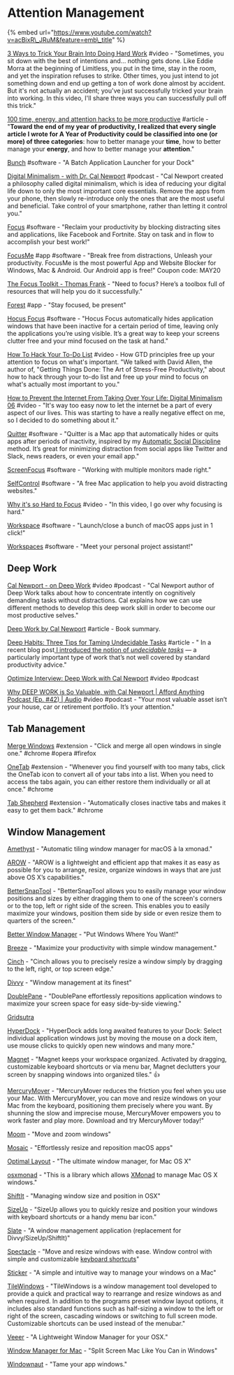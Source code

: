 # Attention Management

{% embed url="https://www.youtube.com/watch?v=acBixR\_JRuM&feature=emb\_title" %}

[3 Ways to Trick Your Brain Into Doing Hard Work](https://www.youtube.com/watch?v=o22pjf9obA0&t=328s) \#video - "Sometimes, you sit down with the best of intentions and... nothing gets done. Like Eddie Morra at the beginning of Limitless, you put in the time, stay in the room, and yet the inspiration refuses to strike. Other times, you just intend to jot something down and end up getting a ton of work done almost by accident. But it's not actually an accident; you've just successfully tricked your brain into working. In this video, I'll share three ways you can successfully pull off this trick."

[100 time, energy, and attention hacks to be more productive](https://alifeofproductivity.com/100-time-energy-attention-hacks-will-make-productive/) \#article - "**Toward the end of my year of productivity, I realized that every single article I wrote for A Year of Productivity could be classified into one \(or more\) of three categories**: how to better manage your **time**, how to better manage your **energy**, and how to better manage your **attention**."

[Bunch](https://brettterpstra.com/projects/bunch/) \#software - "A Batch Application Launcher for your Dock"

[Digital Minimalism - with Dr. Cal Newport](https://www.stitcher.com/podcast/paula-pant-and-j-money/money-103/e/58555559?refid=asa&autoplay=true) \#podcast - "Cal Newport created a philosophy called digital minimalism, which is idea of reducing your digital life down to only the most important core essentials. Remove the apps from your phone, then slowly re-introduce only the ones that are the most useful and beneficial. Take control of your smartphone, rather than letting it control you."

[Focus](https://heyfocus.com/) \#software - "Reclaim your productivity by blocking distracting sites and applications, like Facebook and Fortnite. Stay on task and in flow to accomplish your best work!"

[FocusMe](https://focusme.com/) \#app \#software - "Break free from distractions, Unleash your productivity. FocusMe is the most powerful App and Website Blocker for Windows, Mac & Android. Our Android app is free!" Coupon code: MAY20

[The Focus Toolkit - Thomas Frank](https://thomasjfrank.com/focus-toolkit/) - "Need to focus? Here’s a toolbox full of resources that will help you do it successfully."

[Forest](https://www.forestapp.cc/) \#app - "Stay focused, be present"

[Hocus Focus](http://hocusfoc.us/) \#software - "Hocus Focus automatically hides application windows that have been inactive for a certain period of time, leaving only the applications you’re using visible. It’s a great way to keep your screens clutter free and your mind focused on the task at hand."

[How To Hack Your To-Do List](https://www.youtube.com/watch?v=Xduzwk04l2E) \#video - How GTD principles free up your attention to focus on what's important. "We talked with David Allen, the author of, "Getting Things Done: The Art of Stress-Free Productivity," about how to hack through your to-do list and free up your mind to focus on what's actually most important to you."

[How to Prevent the Internet From Taking Over Your Life: Digital Minimalism 06](https://www.youtube.com/watch?v=jEps2fnwL-0&feature=youtu.be) \#video - "It's way too easy now to let the internet be a part of every aspect of our lives. This was starting to have a really negative effect on me, so I decided to do something about it."

[Quitter](https://marco.org/apps#quitter) \#software - "Quitter is a Mac app that automatically hides or quits apps after periods of inactivity, inspired by my [Automatic Social Discipline](https://marco.org/2015/10/30/automatic-social-discipline) method. It’s great for minimizing distraction from social apps like Twitter and Slack, news readers, or even your email app."

[ScreenFocus](https://www.apptorium.com/screenfocus) \#software - "Working with multiple monitors made right."

[SelfControl](https://selfcontrolapp.com/) \#software - "A free Mac application to help you avoid distracting websites."

[Why it's so Hard to Focus](https://www.youtube.com/watch?v=XT46R7Ii4zY) \#video - "In this video, I go over why focusing is hard."

[Workspace](https://workspaceproapp.com/) \#software - "Launch/close a bunch of macOS apps just in 1 click!"

[Workspaces](https://www.apptorium.com/workspaces) \#software - "Meet your personal project assistant!"

## Deep Work

[Cal Newport - on Deep Work](https://www.youtube.com/watch?v=V4gFLCKEQvU&feature=youtu.be) \#video \#podcast - "Cal Newport author of Deep Work talks about how to concentrate intently on cognitively demanding tasks without distractions. Cal explains how we can use different methods to develop this deep work skill in order to become our most productive selves."

[Deep Work by Cal Newport](https://www.samuelthomasdavies.com/book-summaries/business/deep-work/) \#article - Book summary.

[Deep Habits: Three Tips for Taming Undecidable Tasks](http://www.calnewport.com/blog/2014/12/24/deep-habits-three-tips-for-taming-undecidable-tasks/) \#article - " In a recent blog post[ I introduced the notion of _undecidable tasks_](http://calnewport.com/blog/2014/11/30/on-undecidable-tasks-or-how-alan-turing-can-help-you-earn-a-promotion/) — a particularly important type of work that’s not well covered by standard productivity advice."

[Optimize Interview: Deep Work with Cal Newport](https://www.youtube.com/watch?v=S9K4_3BZz8s&feature=youtu.be) \#video \#podcast

[Why DEEP WORK is So Valuable, with Cal Newport \| Afford Anything Podcast \(Ep. \#42\) \| Audio](https://www.youtube.com/watch?v=9EwwjQ2Kld0&feature=youtu.be) \#video \#podcast - "Your most valuable asset isn’t your house, car or retirement portfolio. It’s your attention."

## Tab Management

[Merge Windows](https://singleclickapps.com/merge-windows/) \#extension - "Click and merge all open windows in single one." \#chrome \#opera \#firefox 

[OneTab](https://chrome.google.com/webstore/detail/onetab/chphlpgkkbolifaimnlloiipkdnihall) \#extension - "Whenever you find yourself with too many tabs, click the OneTab icon to convert all of your tabs into a list. When you need to access the tabs again, you can either restore them individually or all at once." \#chrome

[Tab Shepherd](https://chrome.google.com/webstore/detail/tab-shepherd/cfgaoapjfmfgcjdbfocfnfcgfoknlcjm) \#extension - "Automatically closes inactive tabs and makes it easy to get them back." \#chrome

## Window Management

[Amethyst](https://github.com/ianyh/Amethyst) - "Automatic tiling window manager for macOS à la xmonad."

[AROW](https://mac.softpedia.com/get/Utilities/AROW.shtml) - "AROW is a lightweight and efficient app that makes it as easy as possible for you to arrange, resize, organize windows in ways that are just above OS X’s capabilities."

[BetterSnapTool](https://apps.apple.com/us/app/bettersnaptool/id417375580?mt=12) - "BetterSnapTool allows you to easily manage your window positions and sizes by either dragging them to one of the screen's corners or to the top, left or right side of the screen. This enables you to easily maximize your windows, position them side by side or even resize them to quarters of the screen."

[Better Window Manager](http://www.gngrwzrd.com/better-window-manager/) - "Put Windows Where You Want!"

[Breeze](https://apps.apple.com/us/app/breeze/id414857071?mt=12) - "Maximize your productivity with simple window management."

[Cinch](http://www.irradiatedsoftware.com/cinch/) - "Cinch allows you to precisely resize a window simply by dragging to the left, right, or top screen edge."

[Divvy](https://mizage.com/divvy/) - "Window management at its finest"

[DoublePane](https://apps.apple.com/us/app/doublepane/id409737246?mt=12) - "DoublePane effortlessly repositions application windows to maximize your screen space for easy side-by-side viewing."

[Gridsutra](http://www.gridsutra.com/)

[HyperDock](https://apps.apple.com/us/app/hyperdock/id449830122?mt=12) - "HyperDock adds long awaited features to your Dock: Select individual application windows just by moving the mouse on a dock item, use mouse clicks to quickly open new windows and many more."

[Magnet](https://magnet.crowdcafe.com/) - "Magnet keeps your workspace organized. Activated by dragging, customizable keyboard shortcuts or via menu bar, Magnet declutters your screen by snapping windows into organized tiles." 👍

[MercuryMover](http://www.heliumfoot.com/mercurymover/) - "MercuryMover reduces the friction you feel when you use your Mac. With MercuryMover, you can move and resize windows on your Mac from the keyboard, positioning them precisely where you want. By shunning the slow and imprecise mouse, MercuryMover empowers you to work faster and play more. Download and try MercuryMover today!"

[Moom](https://manytricks.com/moom/) - "Move and zoom windows"

[Mosaic](https://www.lightpillar.com/mosaic.html) - "Effortlessly resize and reposition macOS apps"

[Optimal Layout](http://most-advantageous.com/optimal-layout/) - "The ultimate window manager, for Mac OS X"

[osxmonad](https://github.com/puffnfresh/osxmonad) - "This is a library which allows [XMonad](https://xmonad.org/) to manage Mac OS X windows."

[ShiftIt](https://github.com/fikovnik/ShiftIt) - "Managing window size and position in OSX"

[SizeUp](http://www.irradiatedsoftware.com/sizeup/) - "SizeUp allows you to quickly resize and position your windows with keyboard shortcuts or a handy menu bar icon."

[Slate](https://github.com/jigish/slate) - "A window management application \(replacement for Divvy/SizeUp/ShiftIt\)"

[Spectacle](https://www.spectacleapp.com/) - "Move and resize windows with ease. Window control with simple and customizable [keyboard shortcuts](https://github.com/eczarny/spectacle#keyboard-shortcuts)"

[Sticker](http://www.chompstomp.com/sticker/) - "A simple and intuitive way to manage your windows on a Mac"

[TileWindows](http://www.carsten-mielke.com/tilewindows.html) - "TileWindows is a window management tool developed to provide a quick and practical way to rearrange and resize windows as and when required. In addition to the programs preset window layout options, it includes also standard functions such as half-sizing a window to the left or right of the screen, cascading windows or switching to full screen mode. Customizable shortcuts can be used instead of the menubar."

[Veeer](https://veeer.io/) - "A Lightweight Window Manager for your OSX."

[Window Manager for Mac](https://www.cisdem.com/window-manager-mac.html) - "Split Screen Mac Like You Can in Windows"

[Windownaut](http://www.binarybakery.com/aprod/windownaut.html) - "Tame your app windows."

